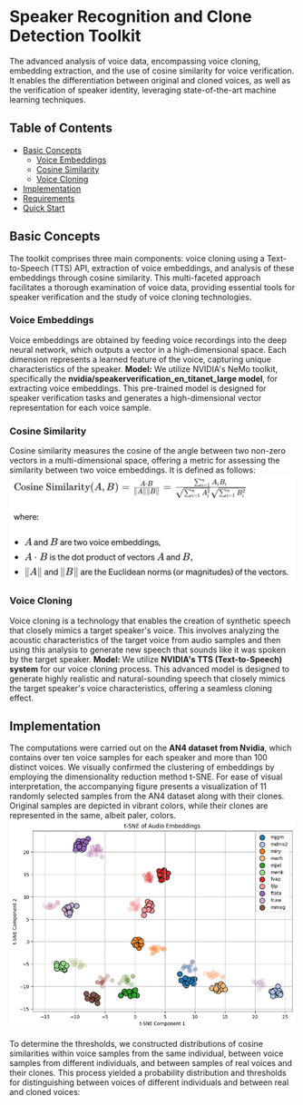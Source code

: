 # Speaker Recognition and Clone Detection Toolkit

The advanced analysis of voice data, encompassing voice cloning, embedding extraction, and the use of cosine similarity for voice verification. 
It enables the differentiation between original and cloned voices, as well as the verification of speaker identity, leveraging state-of-the-art machine learning techniques.

## Table of Contents
- [Basic Concepts](#basic-concepts)
  - [Voice Embeddings](#voice-embeddings)
  - [Cosine Similarity](#cosine-similarity)
  - [Voice Cloning](#voice-clonning)
- [Implementation](#implementation)
- [Requirements](#requirements)
- [Quick Start](#quick-start)

## Basic Concepts
The toolkit comprises three main components: voice cloning using a Text-to-Speech (TTS) API, extraction of voice embeddings, and analysis of these embeddings through cosine similarity. 
This multi-faceted approach facilitates a thorough examination of voice data, providing essential tools for speaker verification and the study of voice cloning technologies.
### Voice Embeddings
Voice embeddings are obtained by feeding voice recordings into the deep neural network, which outputs a vector in a high-dimensional space. Each dimension represents a learned feature of the voice, capturing unique characteristics of the speaker.
**Model:** We utilize NVIDIA's NeMo toolkit, specifically the **nvidia/speakerverification_en_titanet_large model**, for extracting voice embeddings. This pre-trained model is designed for speaker verification tasks and generates a high-dimensional vector representation for each voice sample.
### Cosine Similarity
Cosine similarity measures the cosine of the angle between two non-zero vectors in a multi-dimensional space, offering a metric for assessing the similarity between two voice embeddings. It is defined as follows:
![Cosine Similiraty](Cosine_Sim.png "Cosine Similiraty")
### Voice Cloning
Voice cloning is a technology that enables the creation of synthetic speech that closely mimics a target speaker's voice. This involves analyzing the acoustic characteristics of the target voice from audio samples and then using this analysis to generate new speech that sounds like it was spoken by the target speaker.
**Model:** We utilize **NVIDIA's TTS (Text-to-Speech) system** for our voice cloning process. This advanced model is designed to generate highly realistic and natural-sounding speech that closely mimics the target speaker's voice characteristics, offering a seamless cloning effect.
## Implementation
The computations were carried out on the **AN4 dataset from Nvidia**, which contains over ten voice samples for each speaker and more than 100 distinct voices. We visually confirmed the clustering of embeddings by employing the dimensionality reduction method t-SNE. For ease of visual interpretation, the accompanying figure presents a visualization of 11 randomly selected samples from the AN4 dataset along with their clones. Original samples are depicted in vibrant colors, while their clones are represented in the same, albeit paler, colors.
![t-SNE - compare real and cloned voices](t-SNE.jpg "t-SNE - compare real and cloned voices")

To determine the thresholds, we constructed distributions of cosine similarities within voice samples from the same individual, between voice samples from different individuals, and between samples of real voices and their clones. This process yielded a probability distribution and thresholds for distinguishing between voices of different individuals and between real and cloned voices:


